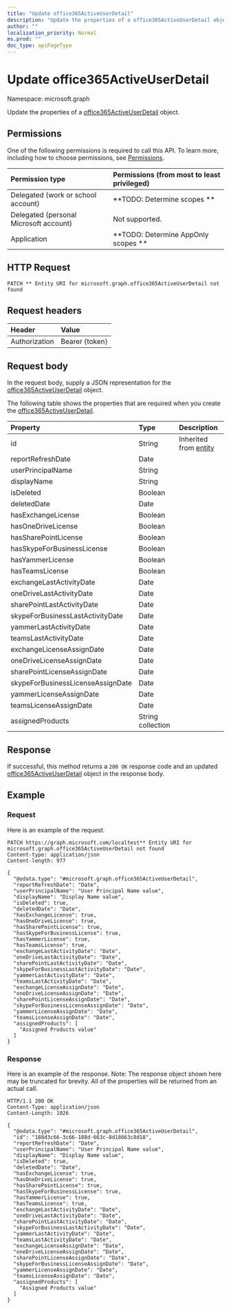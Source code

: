 ```yaml
---
title: "Update office365ActiveUserDetail"
description: "Update the properties of a office365ActiveUserDetail object."
author: ""
localization_priority: Normal
ms.prod: ""
doc_type: apiPageType
---
```


# Update office365ActiveUserDetail

Namespace: microsoft.graph

Update the properties of a [office365ActiveUserDetail](../resources/office365activeuserdetail.md) object.

## Permissions
One of the following permissions is required to call this API. To learn more, including how to choose permissions, see [Permissions](/concepts/permissions-reference.md).

|Permission type|Permissions (from most to least privileged)|
|:---|:---|
|Delegated (work or school account)|**TODO: Determine scopes **|
|Delegated (personal Microsoft account)|Not supported.|
|Application|**TODO: Determine AppOnly scopes **|

## HTTP Request
<!-- {
  "blockType": "ignored"
}
-->
``` http
PATCH ** Entity URI for microsoft.graph.office365ActiveUserDetail not found
```

## Request headers
|Header|Value|
|:---|:---|
|Authorization|Bearer {token}|

## Request body
In the request body, supply a JSON representation for the [office365ActiveUserDetail](../resources/office365activeuserdetail.md) object.

The following table shows the properties that are required when you create the [office365ActiveUserDetail](../resources/office365activeuserdetail.md).

|Property|Type|Description|
|:---|:---|:---|
|id|String| Inherited from [entity](../resources/entity.md)|
|reportRefreshDate|Date||
|userPrincipalName|String||
|displayName|String||
|isDeleted|Boolean||
|deletedDate|Date||
|hasExchangeLicense|Boolean||
|hasOneDriveLicense|Boolean||
|hasSharePointLicense|Boolean||
|hasSkypeForBusinessLicense|Boolean||
|hasYammerLicense|Boolean||
|hasTeamsLicense|Boolean||
|exchangeLastActivityDate|Date||
|oneDriveLastActivityDate|Date||
|sharePointLastActivityDate|Date||
|skypeForBusinessLastActivityDate|Date||
|yammerLastActivityDate|Date||
|teamsLastActivityDate|Date||
|exchangeLicenseAssignDate|Date||
|oneDriveLicenseAssignDate|Date||
|sharePointLicenseAssignDate|Date||
|skypeForBusinessLicenseAssignDate|Date||
|yammerLicenseAssignDate|Date||
|teamsLicenseAssignDate|Date||
|assignedProducts|String collection||



## Response
If successful, this method returns a `200 OK` response code and an updated [office365ActiveUserDetail](../resources/office365activeuserdetail.md) object in the response body.

## Example

### Request
Here is an example of the request.
<!-- {
  "blockType": "request",
  "name": "update_office365activeuserdetail"
}
-->
``` http
PATCH https://graph.microsoft.com/localtest** Entity URI for microsoft.graph.office365ActiveUserDetail not found
Content-type: application/json
Content-length: 977

{
  "@odata.type": "#microsoft.graph.office365ActiveUserDetail",
  "reportRefreshDate": "Date",
  "userPrincipalName": "User Principal Name value",
  "displayName": "Display Name value",
  "isDeleted": true,
  "deletedDate": "Date",
  "hasExchangeLicense": true,
  "hasOneDriveLicense": true,
  "hasSharePointLicense": true,
  "hasSkypeForBusinessLicense": true,
  "hasYammerLicense": true,
  "hasTeamsLicense": true,
  "exchangeLastActivityDate": "Date",
  "oneDriveLastActivityDate": "Date",
  "sharePointLastActivityDate": "Date",
  "skypeForBusinessLastActivityDate": "Date",
  "yammerLastActivityDate": "Date",
  "teamsLastActivityDate": "Date",
  "exchangeLicenseAssignDate": "Date",
  "oneDriveLicenseAssignDate": "Date",
  "sharePointLicenseAssignDate": "Date",
  "skypeForBusinessLicenseAssignDate": "Date",
  "yammerLicenseAssignDate": "Date",
  "teamsLicenseAssignDate": "Date",
  "assignedProducts": [
    "Assigned Products value"
  ]
}
```

### Response
Here is an example of the response. Note: The response object shown here may be truncated for brevity. All of the properties will be returned from an actual call.
<!-- {
  "blockType": "response",
  "truncated": true
}
-->
``` http
HTTP/1.1 200 OK
Content-Type: application/json
Content-Length: 1026

{
  "@odata.type": "#microsoft.graph.office365ActiveUserDetail",
  "id": "188d3c66-3c66-188d-663c-8d18663c8d18",
  "reportRefreshDate": "Date",
  "userPrincipalName": "User Principal Name value",
  "displayName": "Display Name value",
  "isDeleted": true,
  "deletedDate": "Date",
  "hasExchangeLicense": true,
  "hasOneDriveLicense": true,
  "hasSharePointLicense": true,
  "hasSkypeForBusinessLicense": true,
  "hasYammerLicense": true,
  "hasTeamsLicense": true,
  "exchangeLastActivityDate": "Date",
  "oneDriveLastActivityDate": "Date",
  "sharePointLastActivityDate": "Date",
  "skypeForBusinessLastActivityDate": "Date",
  "yammerLastActivityDate": "Date",
  "teamsLastActivityDate": "Date",
  "exchangeLicenseAssignDate": "Date",
  "oneDriveLicenseAssignDate": "Date",
  "sharePointLicenseAssignDate": "Date",
  "skypeForBusinessLicenseAssignDate": "Date",
  "yammerLicenseAssignDate": "Date",
  "teamsLicenseAssignDate": "Date",
  "assignedProducts": [
    "Assigned Products value"
  ]
}
```

